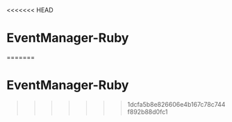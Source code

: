 <<<<<<< HEAD
# EventManager-Ruby
=======
# EventManager-Ruby
>>>>>>> 1dcfa5b8e826606e4b167c78c744f892b88d0fc1
